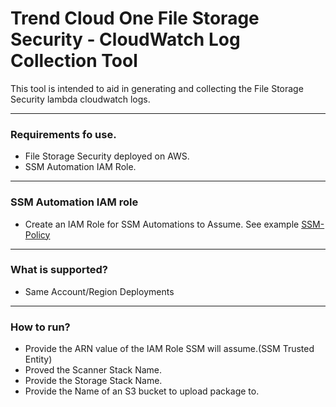 # Trend Cloud One File Storage Security - CloudWatch Log Collection Tool

This tool is intended to aid in generating and collecting the File Storage Security lambda cloudwatch logs.

---

### Requirements fo use.
- File Storage Security deployed on AWS.
- SSM Automation IAM Role.

---

### SSM Automation IAM role
- Create an IAM Role for SSM Automations to Assume. See example [SSM-Policy](https://github.com/JustinDPerkins/TrendCloudOne-SupportCollection/blob/main/File-Storage-Security/aws/ssm-iam-example-policy.json)

---

### What is supported?
- Same Account/Region Deployments

---

### How to run?
- Provide the ARN value of the IAM Role SSM will assume.(SSM Trusted Entity)
- Proved the Scanner Stack Name.
- Provide the Storage Stack Name.
- Provide the Name of an S3 bucket to upload package to.

